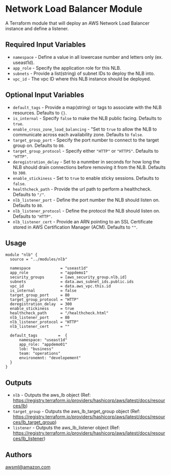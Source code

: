 Network Load Balancer Module
===========

A Terraform module that will deploy an AWS Network Load Balancer instance and define a listener.

Required Input Variables
----------------------

- `namespace` - Define a value in all lowercase number and letters only (ex. useast1d).
- `app_role` - Specify the application role for this NLB.
- `subnets` - Provide a list(string) of subnet IDs to deploy the NLB into.
- `vpc_id` - The vpc ID where this NLB instance should be deployed.

Optional Input Variables
----------------------

- `default_tags` - Provide a map(string) or tags to associate with the NLB resources. Defaults to `{}`.
- `is_internal` - Specify `false` to make the NLB public facing. Defaults to `true`.
- `enable_cross_zone_load_balancing` - "Set to `true` to allow the NLB to communicate across each availability zone. Defaults to `false`.
- `target_group_port` - Specify the port number to connect to the target group on. Defaults to `80`.
- `target_group_protocol` - Specify either `"HTTP"` or `"HTTPS"`. Defaults to `"HTTP"`.
- `deregistration_delay` - Set to a nunmber in seconds for how long the NLB should drain connections before removing it from the NLB. Defaults to `300`.
- `enable_stickiness` - Set to `true` to enable sticky sessions. Defaults to `false`.
- `healthcheck_path` - Provide the url path to perform a healthcheck. Defaults to `"/"`.
- `nlb_listener_port` - Define the port number the NLB should listen on. Defaults to `80`.
- `nlb_listener_protocol` - Define the protocol the NLB should listen on. Defaults to `"HTTP"`.
- `nlb_listener_cert` - Provide an ARN pointing to an SSL Certificate stored in AWS Certification Manager (ACM). Defaults to `""`.

Usage
-----

```hcl
module "nlb" {
  source = "../modules/nlb"

  namespace             = "useast1d"
  app_role              = "appdemo1"
  security_groups       = [aws_security_group.nlb.id]
  subnets               = data.aws_subnet_ids.public.ids
  vpc_id                = data.aws_vpc.this.id
  is_internal           = false
  target_group_port     = 80
  target_group_protocol = "HTTP"
  deregistration_delay  = 300
  enable_stickiness     = true
  healthcheck_path      = "/healthcheck.html"
  nlb_listener_port     = 80
  nlb_listener_protocol = "HTTP"
  nlb_listener_cert     = ""

  default_tags         =  {
      namespace: "useast1d"
      app_role: "appdemo01"
      lob: "business"
      team: "operations"
      environemnt: "developement"
  }
}
```

Outputs
----------------------

- `nlb` - Outputs the aws_lb object (Ref: <https://registry.terraform.io/providers/hashicorp/aws/latest/docs/resources/lb>)
- `target_group` - Outputs the aws_lb_target_group object (Ref: <https://registry.terraform.io/providers/hashicorp/aws/latest/docs/resources/lb_target_group>)
- `listener` - Outputs the aws_lb_listener object (Ref: <https://registry.terraform.io/providers/hashicorp/aws/latest/docs/resources/lb_listener>)

Authors
----------------------

awsml@amazon.com
